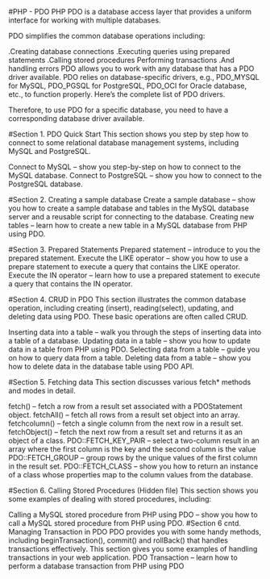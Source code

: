 #PHP - PDO 
PHP PDO is a database access layer that provides a uniform interface for working with multiple databases.

PDO simplifies the common database operations including:

.Creating database connections
.Executing queries using prepared statements
.Calling stored procedures
Performing transactions
.And handling errors
 PDO allows you to work with any database that has a PDO driver available. PDO relies on database-specific drivers, e.g., PDO_MYSQL for MySQL, PDO_PGSQL for PostgreSQL, PDO_OCI for Oracle database, etc., to function properly. Here’s the complete list of PDO drivers.

Therefore, to use PDO for a specific database, you need to have a corresponding database driver available.

#Section 1. PDO Quick Start
This section shows you step by step how to connect to some relational database management systems, including MySQL and PostgreSQL.

Connect to MySQL – show you step-by-step on how to connect to the MySQL database.
Connect to PostgreSQL – show you how to connect to the PostgreSQL database.

#Section 2. Creating a sample database
Create a sample database – show you how to create a sample database and tables in the MySQL database server and a reusable script for connecting to the database.
Creating new tables – learn how to create a new table in a MySQL database from PHP using PDO.

#Section 3. Prepared Statements
Prepared statement – introduce to you the prepared statement.
Execute the LIKE operator – show you how to use a prepare statement to execute a query that contains the LIKE operator.
Execute the IN operator – learn how to use a prepared statement to execute a query that contains the IN operator.

#Section 4. CRUD in PDO
This section illustrates the common database operation, including creating (insert), reading(select), updating, and deleting data using PDO. These basic operations are often called CRUD.

Inserting data into a table – walk you through the steps of inserting data into a table of a database.
Updating data in a table – show you how to update data in a table from PHP using PDO.
Selecting data from a table – guide you on how to query data from a table.
Deleting data from a table – show you how to delete data in the database table using PDO API.

#Section 5. Fetching data
This section discusses various fetch* methods and modes in detail.

fetch() – fetch a row from a result set associated with a PDOStatement object.
fetchAll() – fetch all rows from a result set object into an array.
fetchcolumn() – fetch a single column from the next row in a result set.
fetchObject() – fetch the next row from a result set and returns it as an object of a class.
PDO::FETCH_KEY_PAIR – select a two-column result in an array where the first column is the key and the second column is the value
PDO::FETCH_GROUP – group rows by the unique values of the first column in the result set.
PDO::FETCH_CLASS – show you how to return an instance of a class whose properties map to the column values from the database.

#Section 6. Calling Stored Procedures (Hidden file)
This section shows you some examples of dealing with stored procedures, including:

Calling a MySQL stored procedure from PHP using PDO – show you how to call a MySQL stored procedure from PHP using PDO.
#Section 6 cntd. Managing Transaction in PDO
PDO provides you with some handy methods, including beginTransaction(), commit() and rollBack() that handles transactions effectively. This section gives you some examples of handling transactions in your web application.
PDO Transaction – learn how to perform a database transaction from PHP using PDO

